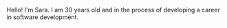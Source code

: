 Hello! I'm Sara. I am 30 years old and in the process of developing a career in software development.
